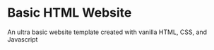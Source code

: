 # Basic HTML Website
 An ultra basic website template created with vanilla HTML, CSS, and Javascript
